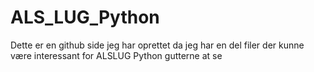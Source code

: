 # ALS_LUG_Python

Dette er en github side jeg har oprettet da jeg har en del filer der kunne være interessant for ALSLUG Python gutterne at se
